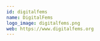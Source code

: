 ```yaml
---
id: digitalfems
name: DigitalFems
logo_image: digitalfems.png
web: https://www.digitalfems.org
---
```

